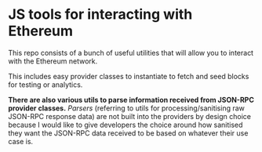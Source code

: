 # JS tools for interacting with Ethereum

This repo consists of a bunch of useful utilities that will allow you to interact with the Ethereum network.

This includes easy provider classes to instantiate to fetch and seed blocks for testing or analytics.

<b>There are also various utils to parse information received from JSON-RPC provider classes.</b> <i>Parsers</i>
(referring to utils for processing/sanitising raw JSON-RPC response data) are not built into the providers by design
choice because I would like to give developers the choice around how sanitised they want the JSON-RPC data received to
be based on whatever their use case is.
